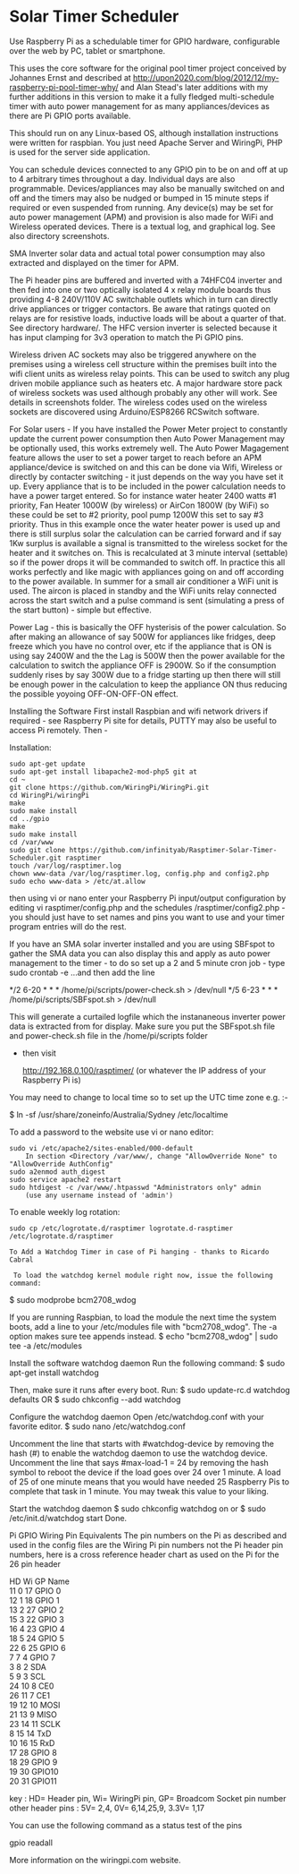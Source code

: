 Solar Timer Scheduler
=========

Use Raspberry Pi as a schedulable timer for GPIO hardware, configurable over the web by PC, tablet or smartphone.

This uses the core software for the original pool timer project conceived by Johannes Ernst and described at http://upon2020.com/blog/2012/12/my-raspberry-pi-pool-timer-why/ and Alan Stead's later additions with my further additions in this version to make it a fully fledged multi-schedule timer with auto power management for as many appliances/devices as there are Pi GPIO ports available.

This should run on any Linux-based OS, although installation instructions
were written for raspbian. You just need Apache Server and WiringPi, PHP is used for the server side application.

You can schedule devices connected to any GPIO pin to be on and off at up to 4 arbitrary times throughout a day. Individual days are also programmable. Devices/appliances may also be manually switched on and off and the timers may also be nudged or bumped in 15 minute steps if required or even suspended from running. Any device(s) may be set for auto power management (APM) and provision is also made for WiFi and Wireless operated devices. There is a textual log, and graphical log. See also directory screenshots.

SMA Inverter solar data and actual total power consumption may also extracted and displayed on the timer for APM.

The Pi header pins are buffered and inverted with a 74HFC04 inverter and then fed into one or two optically isolated 4 x relay module boards thus providing 4-8 240V/110V AC switchable outlets which in turn can directly drive appliances or trigger contactors. Be aware that ratings quoted on relays are for resistive loads, inductive loads will be about a quarter of that. See directory hardware/. The HFC version inverter is selected because it has input clamping for 3v3 operation to match the Pi GPIO pins.

Wireless driven AC sockets may also be triggered anywhere on the premises using a wireless cell structure within the premises built into the wifi client units as wireless relay points. This can be used to switch any plug driven mobile appliance such as heaters etc. A major hardware store pack of wireless sockets was used although probably any other will work. See details in screenshots folder. The wireless codes used on the wireless sockets are discovered using Arduino/ESP8266 RCSwitch software.

For Solar users - If you have installed the Power Meter project to constantly update the current power consumption then Auto Power Management may be optionally used, this works extremely well. The Auto Power Magagement feature allows the user to set a power target to reach before an APM appliance/device is switched on and this can be done via Wifi, Wireless or directly by contacter switching - it just depends on the way you have set it up. Every appliance that is to be included in the power calculation needs to have a power target entered. So for instance water heater 2400 watts #1 priority, Fan Heater 1000W (by wireless) or AirCon 1800W (by WiFi) so these could be set to #2 priority, pool pump 1200W this set to say #3 priority. Thus in this example once the water heater power is used up and there is still surplus solar the calculation can be carried forward and if say 1Kw surplus is available a signal is transmitted to the wireless socket for the heater and it switches on. This is recalculated at 3 minute interval (settable) so if the power drops it will be commanded to switch off. In practice this all works perfectly and like magic with appliances going on and off according to the power available. In summer for a small air conditioner a WiFi unit is used. The aircon is placed in standby and the WiFi units relay connected across the start switch and a pulse command is sent (simulating a press of the start button) - simple but effective. 

Power Lag - this is basically the OFF hysterisis of the power calculation. So after making an allowance of say 500W for appliances like fridges, deep freeze which you have no control over, etc if the appliance that is ON is using say 2400W and the the Lag is 500W then the power available for the calculation to switch the appliance OFF is 2900W. So if the consumption suddenly rises by say 300W due to a fridge starting up then there will still be enough power in the calculation to keep the appliance ON thus reducing the possible yoyoing OFF-ON-OFF-ON effect.

Installing the Software 
First install Raspbian and wifi network drivers if required - see Raspberry Pi site for details, PUTTY may also be useful to access Pi remotely. Then -

Installation:
    
    sudo apt-get update
    sudo apt-get install libapache2-mod-php5 git at
    cd ~
    git clone https://github.com/WiringPi/WiringPi.git
    cd WiringPi/wiringPi
    make
    sudo make install
    cd ../gpio
    make
    sudo make install
    cd /var/www
    sudo git clone https://github.com/infinityab/Rasptimer-Solar-Timer-Scheduler.git rasptimer
    touch /var/log/rasptimer.log
    chown www-data /var/log/rasptimer.log, config.php and config2.php
    sudo echo www-data > /etc/at.allow

then using vi or nano enter your Raspberry Pi input/output configuration by editing vi rasptimer/config.php and the schedules /rasptimer/config2.php - you should just have to set names and pins you want to use and your timer program entries will do the rest.

If you have an SMA solar inverter installed and you are using SBFspot to gather the SMA data you can also display this and apply as auto power management to the timer - to do so set up a 2 and 5 minute cron job - type sudo crontab -e     ...and then add the line

*/2 6-20 * * * /home/pi/scripts/power-check.sh > /dev/null
*/5 6-23 * * * /home/pi/scripts/SBFspot.sh > /dev/null

This will generate a curtailed logfile which the instananeous inverter power data is extracted from for display. Make sure you put the SBFspot.sh file and power-check.sh file in the /home/pi/scripts folder

 - then visit

    http://192.168.0.100/rasptimer/
        (or whatever the IP address of your Raspberry Pi is)

You may need to change to local time so to set up the UTC time zone e.g. :-

$ ln -sf /usr/share/zoneinfo/Australia/Sydney /etc/localtime 

To add a password to the website use vi or nano editor:

    sudo vi /etc/apache2/sites-enabled/000-default 
        In section <Directory /var/www/, change "AllowOverride None" to "AllowOverride AuthConfig"
    sudo a2enmod auth_digest
    sudo service apache2 restart
    sudo htdigest -c /var/www/.htpasswd "Administrators only" admin
        (use any username instead of 'admin')

To enable weekly log rotation:

    sudo cp /etc/logrotate.d/rasptimer logrotate.d-rasptimer /etc/logrotate.d/rasptimer
    
    To Add a Watchdog Timer in case of Pi hanging - thanks to Ricardo Cabral
    
     To load the watchdog kernel module right now, issue the following command:
$ sudo modprobe bcm2708_wdog

If you are running Raspbian, to load the module the next time the system boots, add a line to your /etc/modules file with "bcm2708_wdog". The -a option makes sure tee appends instead.
$ echo "bcm2708_wdog" | sudo tee -a /etc/modules

 Install the software watchdog daemon
Run the following command:
$ sudo apt-get install watchdog

Then, make sure it runs after every boot.
Run:
$ sudo update-rc.d watchdog defaults
OR
$ sudo chkconfig --add watchdog

Configure the watchdog daemon
Open /etc/watchdog.conf with your favorite editor.
$ sudo nano /etc/watchdog.conf

Uncomment the line that starts with #watchdog-device by removing the hash (#) to enable the watchdog daemon to use the watchdog device.
Uncomment the line that says #max-load-1 = 24 by removing the hash symbol to reboot the device if the load goes over 24 over 1 minute. A load of 25 of one minute means that you would have needed 25 Raspberry Pis to complete that task in 1 minute. You may tweak this value to your liking.

Start the watchdog daemon
$ sudo chkconfig watchdog on
or
$ sudo /etc/init.d/watchdog start
Done.
    
Pi GPIO Wiring Pin Equivalents
The pin numbers on the Pi as described and used in the config files are the Wiring Pi pin numbers not the Pi header pin numbers, here is a cross reference header chart as used on the Pi for the 26 pin header

HD	Wi	GP	 Name   	   
11	0	17	 GPIO 0 	   
12	1	18	 GPIO 1 	   
13	2	27	 GPIO 2 	   
15	3	22	 GPIO 3 	   
16	4	23	 GPIO 4 	   
18	5	24	 GPIO 5 	   
22	6	25	 GPIO 6 	   
7	7	4	 GPIO 7 	   
3	8	2	 SDA    	   
5	9	3	 SCL    	   
24	10	8	 CE0    	   
26	11	7	 CE1    	   
19	12	10	 MOSI   	   
21	13	9	 MISO   	   
23	14	11	 SCLK   	   
8	15	14	 TxD    	   
10	16	15	 RxD    	   
	17	28	 GPIO 8 	   
	18	29	 GPIO 9 	   
	19	30	 GPIO10 	   
	20	31	 GPIO11 	 

key : HD= Header pin, Wi= WiringPi pin, GP= Broadcom Socket pin number
other header pins : 5V= 2,4, 0V= 6,14,25,9, 3.3V= 1,17 

You can use the following command as a status test of the pins

gpio readall

More information on the wiringpi.com website. 
